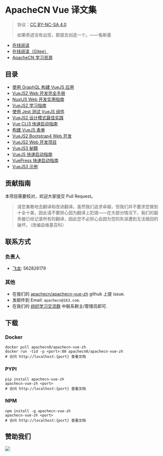 # ApacheCN Vue 译文集

> 协议：[CC BY-NC-SA 4.0](http://creativecommons.org/licenses/by-nc-sa/4.0/)
> 
> 如果奇迹没有出现，那就去创造一个。——兔斯基

* [在线阅读](https://vue.apachecn.org)
* [在线阅读（Gitee）](https://apachecn.gitee.io/doc-template/)
* [ApacheCN 学习资源](http://docs.apachecn.org/)

## 目录

+   [使用 GraphQL 构建 VueJS 应用](docs/build-vuejs-app-graphql/SUMMARY.md)
+   [VueJS2 Web 开发完全手册](docs/comp-vuejs2-web-dev/SUMMARY.md)
+   [NuxtJS Web 开发实用指南](docs/handson-nuxtjs-web-dev/SUMMARY.md)
+   [VueJS2 学习指南](docs/learn-vuejs2/SUMMARY.md)
+   [使用 Jest 测试 VueJS 组件](docs/test-vuejs-comp-jtest/SUMMARY.md)
+   [VueJS2 设计模式最佳实践](docs/vue2-design-ptn-best-prac/SUMMARY.md)
+   [Vue CLI3 快速启动指南](docs/vue-cli3-quick-start-guide/SUMMARY.md)
+   [构建 VueJS 表单](docs/build-form-vuejs/SUMMARY.md)
+   [VueJS2 Bootstrap4 Web 开发](docs/vuejs2-boots4-web-dev/SUMMARY.md)
+   [VueJS2 Web 开发项目](docs/vuejs2-web-dev-proj/SUMMARY.md)
+   [VueJS3 秘籍](docs/vuejs3-cb/SUMMARY.md)
+   [VueJS 快速启动指南](docs/vuejs-quick-start-guide/SUMMARY.md)
+   [VuePress 快速启动指南](docs/vuepress-quick-start-guide/SUMMARY.md)
+   [VueJS3 示例](docs/webjs3-exam/SUMMARY.md)

## 贡献指南

本项目需要校对，欢迎大家提交 Pull Request。

> 请您勇敢地去翻译和改进翻译。虽然我们追求卓越，但我们并不要求您做到十全十美，因此请不要担心因为翻译上犯错——在大部分情况下，我们的服务器已经记录所有的翻译，因此您不必担心会因为您的失误遭到无法挽回的破坏。（改编自维基百科）

## 联系方式

### 负责人

* [飞龙](https://github.com/wizardforcel): 562826179

### 其他

*   在我们的 [apachecn/apachecn-vue-zh](https://github.com/apachecn/apachecn-vue-zh) github 上提 issue.
*   发邮件到 Email: `apachecn@163.com`.
*   在我们的 [组织学习交流群](http://www.apachecn.org/organization/348.html) 中联系群主/管理员即可.

## 下载

### Docker

```
docker pull apachecn0/apachecn-vue-zh
docker run -tid -p <port>:80 apachecn0/apachecn-vue-zh
# 访问 http://localhost:{port} 查看文档
```

### PYPI

```
pip install apachecn-vue-zh
apachecn-vue-zh <port>
# 访问 http://localhost:{port} 查看文档
```

### NPM

```
npm install -g apachecn-vue-zh
apachecn-vue-zh <port>
# 访问 http://localhost:{port} 查看文档
```

## 赞助我们

![](http://data.apachecn.org/img/about/donate.jpg)
